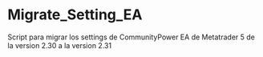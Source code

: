 # Migrate_Setting_EA
Script para migrar los settings de CommunityPower EA de Metatrader 5 de la version 2.30 a la version 2.31
